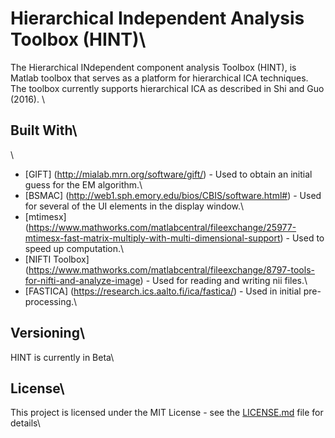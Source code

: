 
# Hierarchical Independent Analysis Toolbox (HINT)\

The Hierarchical INdependent component analysis Toolbox (HINT), is Matlab toolbox that serves as a platform for hierarchical ICA techniques. The toolbox currently supports hierarchical ICA as described in Shi and Guo (2016). \

## Built With\
\
* [GIFT] (http://mialab.mrn.org/software/gift/) - Used to obtain an initial guess for the EM algorithm.\
* [BSMAC] (http://web1.sph.emory.edu/bios/CBIS/software.html#) - Used for several of the UI elements in the display window.\
* [mtimesx] (https://www.mathworks.com/matlabcentral/fileexchange/25977-mtimesx-fast-matrix-multiply-with-multi-dimensional-support) - Used to speed up computation.\
* [NIFTI Toolbox] (https://www.mathworks.com/matlabcentral/fileexchange/8797-tools-for-nifti-and-analyze-image) - Used for reading and writing nii files.\
* [FASTICA] (https://research.ics.aalto.fi/ica/fastica/) - Used in initial pre-processing.\

## Versioning\

HINT is currently in Beta\

## License\

This project is licensed under the MIT License - see the [LICENSE.md](LICENSE.md) file for details\
